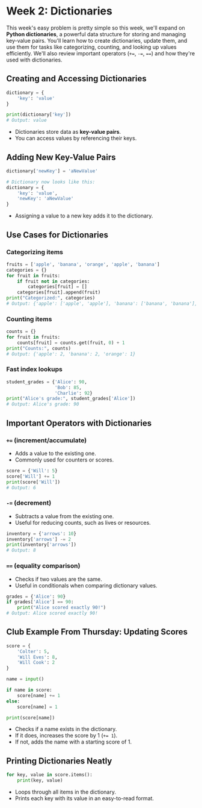 # Week 2: Dictionaries

This week's easy problem is pretty simple so this week, we'll expand on **Python dictionaries**, a powerful data structure for storing and managing key-value pairs. You'll learn how to create dictionaries, update them, and use them for tasks like categorizing, counting, and looking up values efficiently. We'll also review important operators (`+=`, `-=`, `==`) and how they're used with dictionaries.

## Creating and Accessing Dictionaries

```python
dictionary = {
    'key': 'value'
}

print(dictionary['key'])
# Output: value
```

- Dictionaries store data as **key-value pairs**.
- You can access values by referencing their keys.

## Adding New Key-Value Pairs

```python
dictionary['newKey'] = 'aNewValue'

# Dictionary now looks like this:
dictionary = {
    'key': 'value',
    'newKey': 'aNewValue'
}
```

- Assigning a value to a new key adds it to the dictionary.

## Use Cases for Dictionaries

### Categorizing items

```python
fruits = ['apple', 'banana', 'orange', 'apple', 'banana']
categories = {}
for fruit in fruits:
    if fruit not in categories:
        categories[fruit] = []
    categories[fruit].append(fruit)
print("Categorized:", categories)
# Output: {'apple': ['apple', 'apple'], 'banana': ['banana', 'banana'], 'orange': ['orange']}
```

### Counting items

```python
counts = {}
for fruit in fruits:
    counts[fruit] = counts.get(fruit, 0) + 1
print("Counts:", counts)
# Output: {'apple': 2, 'banana': 2, 'orange': 1}
```

### Fast index lookups

```python
student_grades = {'Alice': 90,
                  'Bob': 85,
                  'Charlie': 92}
print("Alice's grade:", student_grades['Alice'])
# Output: Alice's grade: 90
```

## Important Operators with Dictionaries

### `+=` (increment/accumulate)

- Adds a value to the existing one.
- Commonly used for counters or scores.

```python
score = {'Will': 5}
score['Will'] += 1
print(score['Will'])  
# Output: 6
```

### `-=` (decrement)

- Subtracts a value from the existing one.
- Useful for reducing counts, such as lives or resources.

```python
inventory = {'arrows': 10}
inventory['arrows'] -= 2
print(inventory['arrows'])  
# Output: 8
```

### `==` (equality comparison)

- Checks if two values are the same.
- Useful in conditionals when comparing dictionary values.

```python
grades = {'Alice': 90}
if grades['Alice'] == 90:
    print("Alice scored exactly 90!")
# Output: Alice scored exactly 90!
```

## Club Example From Thursday: Updating Scores

```python
score = {
    'Colter': 5,
    'Will Eves': 8,
    'Will Cook': 2
}

name = input()

if name in score:
    score[name] += 1
else:
    score[name] = 1

print(score[name])
```

- Checks if a name exists in the dictionary.
- If it does, increases the score by 1 (`+= 1`).
- If not, adds the name with a starting score of 1.

## Printing Dictionaries Neatly

```python
for key, value in score.items():
    print(key, value)
```

- Loops through all items in the dictionary.
- Prints each key with its value in an easy-to-read format.
